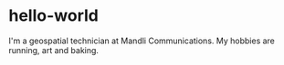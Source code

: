 # hello-world
I'm a geospatial technician at Mandli Communications.  My hobbies are running, art and baking.

